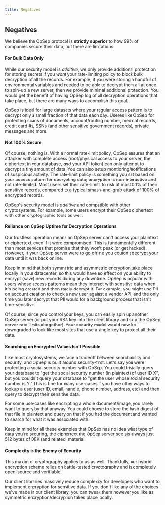 ```yaml
---
title: Negatives
---
```


## Negatives
We believe the OpSep protocol is <strong>strictly superior</strong> to how 99&#37; of companies secure their data, but there are limitations:

#### For Bulk Data Only
While our security model is <em>additive</em>, we only provide additional protection for storing secrets if you <em>want</em> your rate-limiting policy to block bulk decryption of all the records.
For example, if you were storing a handful of environmental variables and needed to be able to decrypt them all at once to spin-up a new server, then we provide minimal additional protection.
You would get the benefit of having OpSep log of all decryption operations that take place, but there are many ways to accomplish this goal.

OpSep is ideal for large datasets where your regular access pattern is to decrypt only a small fraction of that data each day.
Useres like OpSep for protecting scans of documents, account/routing number, medical records, credit card #s, SSNs (and other sensitive government records), private messages and more.

#### Not 100% Secure
Of course, nothing is.
With a normal rate-limit policy, OpSep ensures that an attacker with complete access (root/physical access to your server, the ciphertext in your database, <em>and</em> your API token) can only attempt to decrypt a tiny amount of data.
You can also setup montioring/notifications of suspicious activity.
The rate-limit policy is something you set based on your access pattern for decrypting data; encryption is non-interactive and not rate-limited.
Most users set their rate-limits to risk at most 0.1&#37; of their sensitive records, compared to a typical smash-and-grab attack of 100&#37; of encrypted records.

OpSep's security model is <em>additive</em> and compatible with other cryptosystems.
For example, some users encrypt their OpSep ciphertext with other cryptographic tools as well.


#### Reliance on OpSep Uptime for Decryption Operations
Our trustless operation means an OpSep server can't access your plaintext or ciphertext, even if it were compromised.
This is fundamentally different than most services that promise that they won't peak (or get hacked).
However, if your OpSep server were to go offline you couldn't decrypt your data until it was back online.

Keep in mind that both symmetric and asymmetric encryption take place locally in your datacenter, so this would have no effect on your ability to encrypt (save) new records during any downtime.
OpSep is popular with users whose access patterns mean they interact with sensitive data when it's being created and then rarely decrypt it.
For example, you might use PII on account creation to check a new user against a vendor API, and the only time you later decrypt that PII would for a background process that isn't time-sensitive.

Of course, since you control your keys, you can easily spin up another OpSep server (or put your RSA key into the client library and skip the OpSep server rate-limits altogether).
Your security model would now be downgraded to look like most sites that use a single key to protect all their data.

#### Searching on Encrypted Values Isn't Possible
Like most cryptosystems, we face a tradeoff between searchability and security, and OpSep is built around security-first.
Let's say you were protecting a social security number with OpSep.
You could trivially query your database to "get the social security number (in plaintext) of user ID X", but you couldn't query your database to "get the user whose social security number is Y."
This is fine for many use-cases if you have other ways to lookup a user (user ID, email, handle, phone number, address, etc) and then query to decrypt their sensitive data.

For some use-cases like encrypting a whole document/image, you rarely want to query by that anyway.
You could choose to store the hash digest of that file in plaintext and query on that if you had the document and wanted to search for what it was associated with.

Keep in mind for all these examples that OpSep has no idea what type of data you're securing, the ciphertext the OpSep server see sis always just 512 bytes of DEK (and related) material.

#### Complexity is the Enemy of Security
This maxim of cryptography applies to us as well.
Thankfully, our hybrid encryption scheme relies on battle-tested cryptography and is completely open-source and verifiable.

Our client libraries massively reduce complexity for developers who want to implement encryption for sensitive data.
If you don't like any of the choices we've made in our client library, you can tweak them however you like as symmetric encryption/decryption takes place locally.
